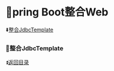 # :maple_leaf:pring Boot整合Web #

<b id="t"></b>

:arrow_down:[整合JdbcTemplate](#a1)

<b id="a1"></b>

### :fallen_leaf:整合JdbcTemplate ###

:arrow_double_up:[返回目录](#t)
